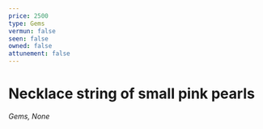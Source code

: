 ```yaml
---
price: 2500
type: Gems
vermun: false
seen: false
owned: false
attunement: false
---
```

# Necklace string of small pink pearls

*Gems, None*